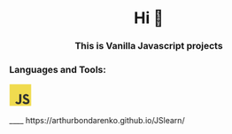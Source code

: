 <h1 align="center">Hi 👋</h1>
<h3 align="center">This is Vanilla Javascript projects</h3>

<h3 align="left">Languages and Tools:</h3>
<p align="left"> <a href="https://developer.mozilla.org/en-US/docs/Web/JavaScript" target="_blank"> <img src="https://raw.githubusercontent.com/devicons/devicon/master/icons/javascript/javascript-original.svg" alt="javascript" width="40" height="40"/> </a> </p>
____
https://arthurbondarenko.github.io/JSlearn/

